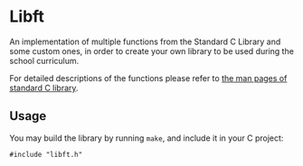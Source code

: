 # Libft

An implementation of multiple functions from the Standard C Library and some custom ones, in order to create your own library to be used during the school curriculum.

For detailed descriptions of the functions please refer to [the man pages of standard C library](http://man7.org/linux/man-pages/dir_section_3.html).

## Usage

You may build the library by running ```make```, and include it in your C project:

```
#include "libft.h"
```
